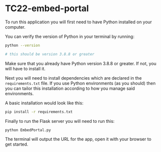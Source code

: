 # TC22-embed-portal

To run this application you will first need to have Python installed on your computer. 

You can verify the version of Python in your terminal by running:

```bash
python --version

# this should be version 3.8.8 or greater
```

Make sure that you already have Python version 3.8.8 or greater. If not, you will have to install it.

Next you will need to install dependencies which are declared in the `requirements.txt` file. If you use Python environments (as you should) then you can tailor this installation according to how you manage said environments.

A basic installation would look like this:

```bash
pip install -r requirements.txt
```

Finally to run the Flask server you will need to run this:

```bash
python EmbedPortal.py 
```

The terminal will output the URL for the app, open it with your browser to get started.